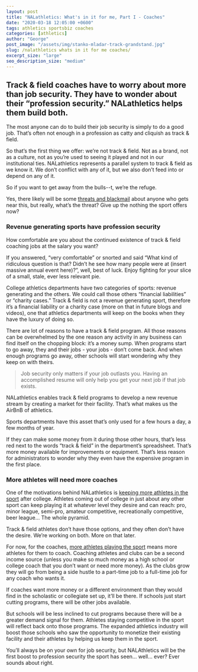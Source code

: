 ```yaml
---
layout: post
title: "NALathletics: What's in it for me, Part I - Coaches"
date: "2020-03-18 12:05:00 +0600"
tags: athletics sportsbiz coaches
categories: [athletics]
author: "George"
post_image: "/assets/img/stanko-mladar-track-grandstand.jpg"
slug: /nalathletics whats in it for me coaches/
excerpt_size: "large"
seo_description_size: "medium"
---
```


<h2>Track & field coaches have to worry about more than job security. They have to wonder about their “profession security.” NALathletics helps them build both.</h2>

The most anyone can do to build their job security is simply to do a good job. That’s often not enough in a profession as catty and cliquish as track & field.

So that’s the first thing we offer: we’re not track & field. Not as a brand, not as a culture, not as you’re used to seeing it played and not in our institutional ties. NALathletics represents a parallel system to track & field as we know it. We don’t conflict with any of it, but we also don’t feed into or depend on any of it.

So if you want to get away from the bulls--t, we’re the refuge.

Yes, there likely will be some <a href="https://www.bbc.com/sport/swimming/46878438">threats and blackmail</a> about anyone who gets near this, but really, what’s the threat? Give up the nothing the sport offers now?

<h3>Revenue generating sports have profession security</h3>

How comfortable are you about the continued existence of track & field coaching jobs at the salary you want?

If you answered, “very comfortable” or snorted and said “What kind of ridiculous question is that? Didn’t he see how many people were at (insert massive annual event here)?”, well, best of luck. Enjoy fighting for your slice of a small, stale, ever less relevant pie.

College athletics departments have two categories of sports: revenue generating and the others. We could call those others “financial liabilities” or “charity cases.” Track & field is not a revenue generating sport, therefore it’s a financial liability or a charity case (more on that in future blogs and videos), one that athletics departments will keep on the books when they have the luxury of doing so.

There are lot of reasons to have a track & field program. All those reasons can be overwhelmed by the one reason any activity in any business can find itself on the chopping block: it’s a money sump. When programs start to go away, they and their jobs - your jobs - don’t come back. And when enough programs go away, other schools will start wondering why they keep on with theirs.

<blockquote class="blockquote-single-quote"><p>Job security only matters if your job outlasts you. Having an accomplished resume will only help you get your next job if that job exists.</p></blockquote>

NALathletics enables track & field programs to develop a new revenue stream by creating a market for their facility. That’s what makes us the AirBnB of athletics.

Sports departments have this asset that’s only used for a few hours a day, a few months of year.

If they can make some money from it during those other hours, that’s less red next to the words “track & field” in the department’s spreadsheet. That’s more money available for improvements or equipment. That’s less reason for administrators to wonder why they even have the expensive program in the first place.

<h3>More athletes will need more coaches</h3>

One of the motivations behind NALathletics is <a href="http://nalathletics.com/blog/2020/03/18/whats-in-it-for-me-athletes">keeping more athletes in the sport</a> after college. Athletes coming out of college in just about any other sport can keep playing it at whatever level they desire and can reach: pro, minor league, semi-pro, amateur competitive, recreationally competitive, beer league… The whole pyramid.

Track & field athletes don’t have those options, and they often don’t have the desire. We’re working on both. More on that later.

For now, for the coaches, <a href="http://nalathletics.com/blog/2020/03/18/airbnb-athletics-who-needs-it">more athletes playing the sport</a> means more athletes for them to coach. Coaching athletes and clubs can be a second income source (unless you make so much money as a high school or college coach that you don’t want or need more money). As the clubs grow they will go from being a side hustle to a part-time job to a full-time job for any coach who wants it.

If coaches want more money or a different environment than they would find in the scholastic or collegiate set up, it’ll be there. If schools just start cutting programs, there will be other jobs available.

But schools will be less inclined to cut programs because there will be a greater demand signal for them. Athletes staying competitive in the sport will reflect back onto those programs. The expanded athletics industry will boost those schools who saw the opportunity to monetize their existing facility and their athletes by helping us keep them in the sport.

You’ll always be on your own for job security, but NALAthletics will be the first boost to profession security the sport has seen… well… ever? Ever sounds about right.
